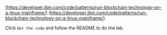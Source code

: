 [https://developer.ibm.com/code/patterns/run-blockchain-technology-on-a-linux-mainframe/]
(https://developer.ibm.com/code/patterns/run-blockchain-technology-on-a-linux-mainframe/)

Click `Get the code` and follow the README to do the lab.
